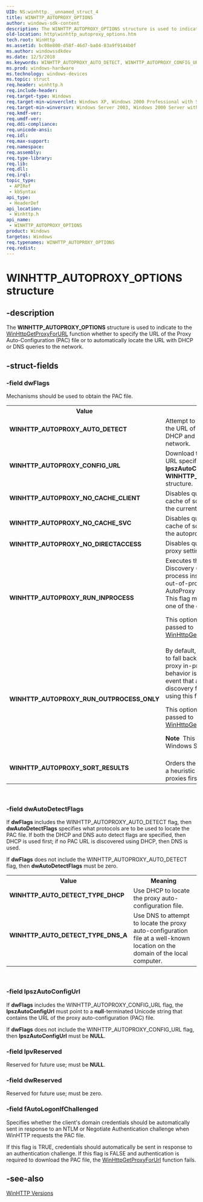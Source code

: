 ```yaml
---
UID: NS:winhttp.__unnamed_struct_4
title: WINHTTP_AUTOPROXY_OPTIONS
author: windows-sdk-content
description: The WINHTTP_AUTOPROXY_OPTIONS structure is used to indicate to the WinHttpGetProxyForURL function whether to specify the URL of the Proxy Auto-Configuration (PAC) file or to automatically locate the URL with DHCP or DNS queries to the network.
old-location: http\winhttp_autoproxy_options.htm
tech.root: WinHttp
ms.assetid: bc08e800-d58f-46d7-ba04-83a9f9144b0f
ms.author: windowssdkdev
ms.date: 12/5/2018
ms.keywords: WINHTTP_AUTOPROXY_AUTO_DETECT, WINHTTP_AUTOPROXY_CONFIG_URL, WINHTTP_AUTOPROXY_NO_CACHE_CLIENT, WINHTTP_AUTOPROXY_NO_CACHE_SVC, WINHTTP_AUTOPROXY_NO_DIRECTACCESS, WINHTTP_AUTOPROXY_OPTIONS, WINHTTP_AUTOPROXY_OPTIONS structure [HTTP], WINHTTP_AUTOPROXY_RUN_INPROCESS, WINHTTP_AUTOPROXY_RUN_OUTPROCESS_ONLY, WINHTTP_AUTOPROXY_SORT_RESULTS, WINHTTP_AUTO_DETECT_TYPE_DHCP, WINHTTP_AUTO_DETECT_TYPE_DNS_A, http.winhttp_autoproxy_options, winhttp/WINHTTP_AUTOPROXY_OPTIONS
ms.prod: windows-hardware
ms.technology: windows-devices
ms.topic: struct
req.header: winhttp.h
req.include-header: 
req.target-type: Windows
req.target-min-winverclnt: Windows XP, Windows 2000 Professional with SP3 [desktop apps only]
req.target-min-winversvr: Windows Server 2003, Windows 2000 Server with SP3 [desktop apps only]
req.kmdf-ver: 
req.umdf-ver: 
req.ddi-compliance: 
req.unicode-ansi: 
req.idl: 
req.max-support: 
req.namespace: 
req.assembly: 
req.type-library: 
req.lib: 
req.dll: 
req.irql: 
topic_type:
 - APIRef
 - kbSyntax
api_type:
 - HeaderDef
api_location:
 - Winhttp.h
api_name:
 - WINHTTP_AUTOPROXY_OPTIONS
product: Windows
targetos: Windows
req.typenames: WINHTTP_AUTOPROXY_OPTIONS
req.redist: 
---
```


# WINHTTP_AUTOPROXY_OPTIONS structure


## -description


The <b>WINHTTP_AUTOPROXY_OPTIONS</b> structure is used to indicate to the <a href="https://msdn.microsoft.com/d01b101e-a496-4e84-9aec-61afe3920fbb">WinHttpGetProxyForURL</a> function whether to specify the URL of the Proxy Auto-Configuration (PAC) file or to automatically locate the URL with DHCP or DNS queries to the network.


## -struct-fields




### -field dwFlags

Mechanisms should be used to obtain the PAC file.

<table>
<tr>
<th>Value</th>
<th>Meaning</th>
</tr>
<tr>
<td width="40%"><a id="WINHTTP_AUTOPROXY_AUTO_DETECT"></a><a id="winhttp_autoproxy_auto_detect"></a><dl>
<dt><b>WINHTTP_AUTOPROXY_AUTO_DETECT</b></dt>
</dl>
</td>
<td width="60%">
Attempt to automatically discover the URL of the PAC file using both DHCP and DNS queries to the local network.

</td>
</tr>
<tr>
<td width="40%"><a id="WINHTTP_AUTOPROXY_CONFIG_URL"></a><a id="winhttp_autoproxy_config_url"></a><dl>
<dt><b>WINHTTP_AUTOPROXY_CONFIG_URL</b></dt>
</dl>
</td>
<td width="60%">
Download the PAC file from the URL specified by <b>lpszAutoConfigUrl</b> in the <b>WINHTTP_AUTOPROXY_OPTIONS</b> structure.

</td>
</tr>
<tr>
<td width="40%"><a id="WINHTTP_AUTOPROXY_NO_CACHE_CLIENT_"></a><a id="winhttp_autoproxy_no_cache_client_"></a><dl>
<dt><b>WINHTTP_AUTOPROXY_NO_CACHE_CLIENT </b></dt>
</dl>
</td>
<td width="60%">
Disables querying a host to proxy cache of script execution results in the current process.

</td>
</tr>
<tr>
<td width="40%"><a id="WINHTTP_AUTOPROXY_NO_CACHE_SVC"></a><a id="winhttp_autoproxy_no_cache_svc"></a><dl>
<dt><b>WINHTTP_AUTOPROXY_NO_CACHE_SVC</b></dt>
</dl>
</td>
<td width="60%">
Disables querying a host to proxy cache of script execution results in the autoproxy service.

</td>
</tr>
<tr>
<td width="40%"><a id="WINHTTP_AUTOPROXY_NO_DIRECTACCESS"></a><a id="winhttp_autoproxy_no_directaccess"></a><dl>
<dt><b>WINHTTP_AUTOPROXY_NO_DIRECTACCESS</b></dt>
</dl>
</td>
<td width="60%">
Disables querying Direct Access proxy settings for this request.

</td>
</tr>
<tr>
<td width="40%"><a id="WINHTTP_AUTOPROXY_RUN_INPROCESS"></a><a id="winhttp_autoproxy_run_inprocess"></a><dl>
<dt><b>WINHTTP_AUTOPROXY_RUN_INPROCESS</b></dt>
</dl>
</td>
<td width="60%">
Executes the Web Proxy Auto-Discovery (WPAD) protocol in-process instead of delegating to an out-of-process WinHTTP AutoProxy Service, if available. This flag must be combined with one of the other flags.

This option has no effect when passed to <a href="https://msdn.microsoft.com/28479a55-7a25-4254-b27a-45e09b166dd5">WinHttpGetProxyForUrlEx</a>.

</td>
</tr>
<tr>
<td width="40%"><a id="WINHTTP_AUTOPROXY_RUN_OUTPROCESS_ONLY"></a><a id="winhttp_autoproxy_run_outprocess_only"></a><dl>
<dt><b>WINHTTP_AUTOPROXY_RUN_OUTPROCESS_ONLY</b></dt>
</dl>
</td>
<td width="60%">
By default,  WinHTTP is configured to fall back to auto-discover a proxy in-process. If this fallback behavior is undesirable in the event that an out-of-process discovery  fails,  it can be  disabled using  this flag.

This option has no effect when passed to <a href="https://msdn.microsoft.com/28479a55-7a25-4254-b27a-45e09b166dd5">WinHttpGetProxyForUrlEx</a>.


<div class="alert"><b>Note</b>  This flag is available on Windows Server 2003 only.</div>
<div> </div>


</td>
</tr>
<tr>
<td width="40%"><a id="WINHTTP_AUTOPROXY_SORT_RESULTS_"></a><a id="winhttp_autoproxy_sort_results_"></a><dl>
<dt><b>WINHTTP_AUTOPROXY_SORT_RESULTS </b></dt>
</dl>
</td>
<td width="60%">
Orders the proxy results based on a heuristic placing the fastest proxies first.

</td>
</tr>
</table>
 


### -field dwAutoDetectFlags

If <b>dwFlags</b> includes the WINHTTP_AUTOPROXY_AUTO_DETECT flag, then <b>dwAutoDetectFlags</b> specifies what protocols are to be used to locate the PAC file. If both the DHCP and DNS auto detect flags are specified, then DHCP is used first; if no PAC URL is discovered using DHCP, then DNS is used.

If <b>dwFlags</b> does not include the WINHTTP_AUTOPROXY_AUTO_DETECT flag, then <b>dwAutoDetectFlags</b> must be zero.

<table>
<tr>
<th>Value</th>
<th>Meaning</th>
</tr>
<tr>
<td width="40%"><a id="WINHTTP_AUTO_DETECT_TYPE_DHCP"></a><a id="winhttp_auto_detect_type_dhcp"></a><dl>
<dt><b>WINHTTP_AUTO_DETECT_TYPE_DHCP</b></dt>
</dl>
</td>
<td width="60%">
Use DHCP to locate the proxy auto-configuration file.

</td>
</tr>
<tr>
<td width="40%"><a id="WINHTTP_AUTO_DETECT_TYPE_DNS_A"></a><a id="winhttp_auto_detect_type_dns_a"></a><dl>
<dt><b>WINHTTP_AUTO_DETECT_TYPE_DNS_A</b></dt>
</dl>
</td>
<td width="60%">
Use DNS to attempt to locate the proxy auto-configuration file at a well-known location on the domain of the local computer.

</td>
</tr>
</table>
 


### -field lpszAutoConfigUrl

If <b>dwFlags</b> includes the WINHTTP_AUTOPROXY_CONFIG_URL flag, the <b>lpszAutoConfigUrl</b> must point to a <b>null</b>-terminated Unicode string that contains the URL of the proxy auto-configuration (PAC) file.

If <b>dwFlags</b> does not include the WINHTTP_AUTOPROXY_CONFIG_URL flag, then <b>lpszAutoConfigUrl</b> must be <b>NULL</b>.


### -field lpvReserved

Reserved for future use; must be <b>NULL</b>.


### -field dwReserved

Reserved for future use; must be zero.


### -field fAutoLogonIfChallenged

Specifies whether the client's domain credentials should be automatically sent in response to an NTLM or Negotiate Authentication challenge when WinHTTP requests the PAC file.

If this flag is TRUE, credentials should automatically be sent in response to an authentication challenge. If this flag is FALSE and authentication is required to download the PAC file, the <a href="https://msdn.microsoft.com/d01b101e-a496-4e84-9aec-61afe3920fbb">WinHttpGetProxyForUrl</a> function fails.


## -see-also




<a href="https://msdn.microsoft.com/b69e5087-7849-4cbc-a97b-204a26fdd044">WinHTTP
		  Versions</a>
 

 

